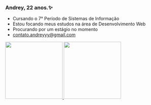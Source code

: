 ###    Andrey, 22 anos.✨

- Cursando o 7° Período de Sistemas de Informação
- Estou focando meus estudos na área de Desenvolvimento Web
- Procurando por um estágio no momento
- contato.andreyyy@gmail.com

<div>
  <a href="https://github.com/andreycoutt">
  <img height="180em" src="https://github-readme-stats.vercel.app/api?username=andreycoutt&show_icons=true&theme=onedark&include_all_commits=false&count_private=false"/>
  <img height="180em" src="https://github-readme-stats.vercel.app/api/top-langs/?username=andreycoutt&layout=compact&commit=all&theme=onedark"
</div>
<!--
**andreycoutt/andreycoutt** is a ✨ _special_ ✨ repository because its `README.md` (this file) appears on your GitHub profile.

Here are some ideas to get you started:

- 🔭 I’m currently working on ...
- 🌱 I’m currently learning ...
- 👯 I’m looking to collaborate on ...
- 🤔 I’m looking for help with ...
- 💬 Ask me about ...
- 📫 How to reach me: ...
- 😄 Pronouns: ...
- ⚡ Fun fact: ...
-->
